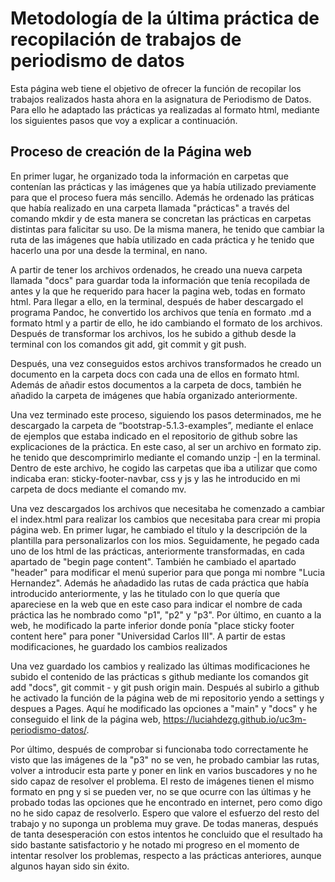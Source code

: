 # Metodología de la última práctica de recopilación de trabajos de periodismo de datos

Esta página web tiene el objetivo de ofrecer la función de recopilar los trabajos realizados hasta ahora en la asignatura de Periodismo de Datos. Para ello he adaptado las prácticas ya realizadas al formato html, mediante los siguientes pasos que voy a explicar a continuación.

## Proceso de creación de la Página web

En primer lugar, he organizado toda la información en carpetas que contenían las prácticas y las imágenes que ya había utilizado previamente para que el proceso fuera más sencillo. Además he ordenado las práticas que había realizado en una carpeta llamada "prácticas" a través del comando mkdir y de esta manera se concretan las prácticas en carpetas distintas para falicitar su uso. De la misma manera, he tenido que cambiar la ruta de las imágenes que había utilizado en cada práctica y he tenido que hacerlo una por una desde la terminal, en nano.

A partir de tener los archivos ordenados, he creado una nueva carpeta llamada "docs" para guardar toda la información que tenía recopilada de antes y la que he requerido para hacer la pagina web, todas en formato html. Para llegar a ello, en la terminal, después de haber descargado el programa Pandoc, he convertido los archivos que tenía en formato .md a formato html y a partir de ello, he ido cambiando el formato de los archivos. Después de transformar los archivos, los he subido a github desde la terminal con los comandos git add, git commit y git push. 

Después, una vez conseguidos estos archivos transformados he creado un documento en la carpeta docs con cada una de ellos en formato html. Además de añadir estos documentos a la carpeta de docs, también he añadido la carpeta de imágenes que había organizado anteriormente. 

Una vez terminado este proceso, siguiendo los pasos determinados, me he descargado la carpeta de  “bootstrap-5.1.3-examples”, mediante el enlace de ejemplos que estaba indicado en el repositorio de github sobre las explicaciones de la práctica. En este caso, al ser un archivo en formato zip. he tenido que descomprimirlo mediante el comando unzip -| en la terminal. Dentro de este archivo, he cogido las carpetas que iba a utilizar que como indicaba eran: sticky-footer-navbar, css y js y las he introducido en mi carpeta de docs mediante el comando mv.

Una vez descargados los archivos que necesitaba he comenzado a cambiar el index.html para realizar los cambios que necesitaba para crear mi propia página web. En primer lugar, he cambiado el título y la descripción de la plantilla para personalizarlos con los mios. Seguidamente, he pegado cada uno de los html de las prácticas, anteriormente transformadas, en cada apartado de "begin page content". También he cambiado el apartado "header" para modificar el menú superior para que ponga mi nombre "Lucia Hernandez". Además he añadadido las rutas de cada práctica que había introducido anteriormente, y las he titulado con lo que quería que apareciese en la web que en este caso para indicar el nombre de cada práctica las he nombrado como "p1", "p2" y "p3". Por último, en cuanto a la web, he modificado la parte inferior donde ponía "place sticky footer content here" para poner "Universidad Carlos III". A partir de estas modificaciones, he guardado los cambios realizados

Una vez guardado los cambios y realizado las últimas modificaciones he subido el contenido de las prácticas s github mediante los comandos git add "docs", git commit - y git push origin main. Después al subirlo a github he activado la función de la página web de mi repositorio yendo a settings y despues a Pages. Aquí he modificado las opciones a "main" y "docs" y he conseguido el link de la página web, https://luciahdezg.github.io/uc3m-periodismo-datos/.

Por último, después de comprobar si funcionaba todo correctamente he visto que las imágenes de la "p3" no se ven, he probado cambiar las rutas, volver a introducir esta parte y poner en link en varios buscadores y no he sido capaz de resolver el problema. El resto de imágenes tienen el mismo formato en png y si se pueden ver, no se que ocurre con las últimas y he probado todas las opciones que he encontrado en internet, pero como digo no he sido capaz de resolverlo. Espero que valore el esfuerzo del resto del trabajo y no suponga un problema muy grave.
De todas maneras, después de tanta desesperación con estos intentos he concluido que el resultado ha sido bastante satisfactorio y he notado mi progreso en el momento de intentar resolver los problemas, respecto a las prácticas anteriores, aunque algunos hayan sido sin éxito.

